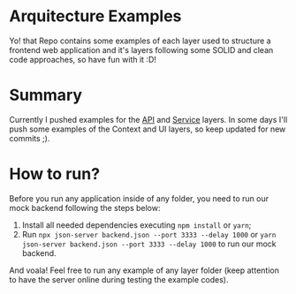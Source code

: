 # Arquitecture Examples

Yo! that Repo contains some examples of each layer used to structure a frontend web application and it's layers following some SOLID and clean code approaches, so have fun with it :D!

# Summary

Currently I pushed examples for the [API](./api/) and [Service](./service/) layers. In some days I'll push some examples of the Context and UI layers, so keep updated for new commits ;).

# How to run?

Before you run any application inside of any folder, you need to run our mock backend following the steps below:

1. Install all needed dependencies executing `npm install` or `yarn`;
2. Run `npx json-server backend.json --port 3333 --delay 1000` or `yarn json-server backend.json --port 3333 --delay 1000` to run our mock backend.

And voala! Feel free to run any example of any layer folder (keep attention to have the server online during testing the example codes).
